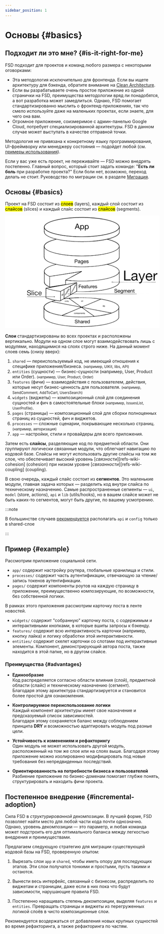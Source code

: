 ```yaml
---
sidebar_position: 1
---
```


# Основы {#basics}

## Подходит ли это мне? {#is-it-right-for-me}

FSD подходит для проектов и команд любого размера с некоторыми оговорками:

- Эта методология исключительно для фронтенда. Если вы ищете архитектуру для бэкенда, обратите внимание на [Clean Architecture][refs-clean-architecture].
- Если вы разрабатываете очень простое приложение из одной странички на FSD, преимущества методологии вряд ли понадобятся, а вот разработка может замедлиться. Однако, FSD помогает стандартизированно мыслить о фронтенд-приложениях, так что смело используйте даже на маленьких проектах, если знаете, для чего она вам.
- Огромное приложение, соизмеримое с админ-панелью Google Cloud, потребует специализированной архитектуры. FSD в данном случае может выступать в качестве отправной точки.

Методология не привязана к конкретному языку программирования, UI-фреймворку или менеджеру состояния — подойдет любой (см. [примеры использования][refs-examples]).

Если у вас уже есть проект, не переживайте — FSD можно внедрять постепенно. Главный вопрос, который стоит задать команде: "**Eсть ли боль** при разработке проекта?" Если боли нет, возможно, переход делать не стоит. Руководство по миграции см. в разделе [Миграция][refs-migration].


## Основы {#basics}

Проект на FSD состоит из <mark>слоев</mark> (layers), каждый слой состоит из <mark>слайсов</mark> (slices) и каждый слайс состоит из <mark>слайсов</mark> (segments).

![themed--scheme](/img/visual_schema.jpg)

**Слои** стандартизированы во всех проектах и расположены вертикально. Модули на одном слое могут взаимодействовать лишь с модулями, находящимися на слоях строго ниже. На данный момент слоев семь (снизу вверх):

1. `shared` — переиспользуемый код, не имеющий отношения к специфике приложения/бизнеса.
    <small>(например, UIKit, libs, API)</small>
2. `entities` (сущности) — бизнес-сущности (например, User, Product или Order).
    <small>(например, User, Product, Order)</small>
3. `features` (фичи) — взаимодействия с пользователем, действия, которые несут бизнес-ценность для пользователя.
    <small>(например, SendComment, AddToCart, UsersSearch)</small>
4. `widgets` (виджеты) — композиционный слой для соединения сущностей и фич в самостоятельные блоки
    <small>(например, IssuesList, UserProfile)</small>.
5. `pages` (страницы) — композиционный слой для сборки полноценных страниц из сущностей, фич и виджетов.
6. `processes` — сложные сценарии, покрывающие несколько страниц.
    <small>(например, авторизация)</small>
7. `app` — настройки, стили и провайдеры для всего приложения.

Затем есть **слайсы**, разделяющие код по предметной области. Они группируют логически связанные модули, что облегчает навигацию по кодовой базе. Слайсы не могут использовать другие слайсы на том же слое, что обеспечивает высокий уровень [_связности_][refs-wiki-cohesion] (cohesion) при низком уровне [_связанности_][refs-wiki-coupling] (coupling).

В свою очередь, каждый слайс состоит из **сегментов**. Это маленькие модули, главная задача которых — разделить код внутри слайса по техническому назначению. Самые распространенные сегменты — `ui`, `model` (store, actions), `api` и `lib` (utils/hooks), но в вашем слайсе может не быть каких-то сегментов, могут быть другие, по вашему усмотрению.

:::note

В большинстве случаев [рекомендуется][ext-disc-api] располагать `api` и `config` только в shared-слое

:::

## Пример {#example}

Рассмотрим приложение социальной сети.

* `app/` содержит настройку роутера, глобальные хранилища и стили.
* `processes/` содержит часть аутентификации, отвечающую за чтение/запись токенов аутентификации.
* `pages/` содержит компоненты роутов на каждую страницу в приложении, преимущественно композирующие, по возможности, без собственной логики.

В рамках этого приложения рассмотрим карточку поста в ленте новостей.

* `widgets/` содержит "собранную" карточку поста, с содержимым и интерактивными кнопками, в которые вшиты запросы к бэкенду.
* `features/` содержит всю интерактивность карточки (например, кнопку лайка) и логику обработки этой интерактивности.
* `entities/` содержит скелет карточки со слотами под интерактивные элементы. Компонент, демонстрирующий автора поста, также находится в этой папке, но в другом слайсе.

### Преимущества {#advantages}

- **Единообразие**  
  Код распределяется согласно области влияния (слой), предметной области (слайс) и техническому назначению (сегмент).  
  Благодаря этому архитектура стандартизируется и становится более простой для ознакомления.

- **Контролируемое переиспользование логики**  
  Каждый компонент архитектуры имеет свое назначение и предсказуемый список зависимостей.  
  Благодаря этому сохраняется баланс между соблюдением принципа **DRY** и возможностью адаптировать модуль под разные цели.

- **Устойчивость к изменениям и рефакторингу**  
  Один модуль не может использовать другой модуль, расположенный на том же слое или на слоях выше.
  Благодаря этому приложение можно изолированно модифицировать под новые требования без непредвиденных последствий.

- **Ориентированность на потребности бизнеса и пользователей**  
  Разбиение приложение по бизнес-доменам помогает глубже понять, структурировать и находить фичи проекта.

## Постепенное внедрение {#incremental-adoption}

Сила FSD в _структурированной_ декомпозиции. В лучшей форме, FSD позволяет найти место для любой части кода почти однозначно. Однако, уровень декомпозиции — это параметр, и любая команда может подстроить его для оптимального баланса между легкостью внедрения и преимуществами.

Предлагаем следующую стратегию для миграции существующей кодовой базы на FSD, проверенную опытом:

1. Вырезать слои `app` и `shared`, чтобы иметь опору для последующих этапов. Эти слои получатся тонкими и простыми, пусть такими и остаются.

2. Вынести весь интерфейс, связанный с бизнесом, распределить по виджетам и страницам, даже если в них пока что будут зависимости, нарушающие правила FSD.

3. Постепенно наращивать степень декомпозиции, выделяя `features` и `entities`. Превращать страницы и виджеты из перегруженных логикой слоёв в чисто композиционные слои.

Рекомендуется воздержаться от добавления новых крупных сущностей во время рефакторинга, а также рефакторинга по частям.

[refs-clean-architecture]: https://medium.com/codex/clean-architecture-for-dummies-df6561d42c94
[ext-disc-api]: https://github.com/feature-sliced/documentation/discussions/66
[refs-examples]: /examples
[refs-migration]: /docs/guides/migration
[refs-splitting]: /docs/concepts/app-splitting

